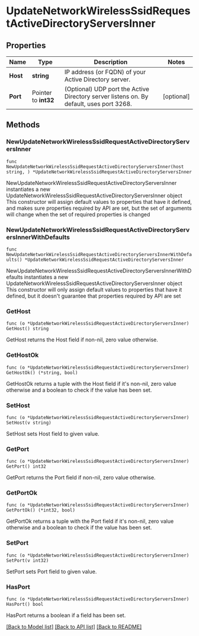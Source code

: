 # UpdateNetworkWirelessSsidRequestActiveDirectoryServersInner

## Properties

Name | Type | Description | Notes
------------ | ------------- | ------------- | -------------
**Host** | **string** | IP address (or FQDN) of your Active Directory server. | 
**Port** | Pointer to **int32** | (Optional) UDP port the Active Directory server listens on. By default, uses port 3268. | [optional] 

## Methods

### NewUpdateNetworkWirelessSsidRequestActiveDirectoryServersInner

`func NewUpdateNetworkWirelessSsidRequestActiveDirectoryServersInner(host string, ) *UpdateNetworkWirelessSsidRequestActiveDirectoryServersInner`

NewUpdateNetworkWirelessSsidRequestActiveDirectoryServersInner instantiates a new UpdateNetworkWirelessSsidRequestActiveDirectoryServersInner object
This constructor will assign default values to properties that have it defined,
and makes sure properties required by API are set, but the set of arguments
will change when the set of required properties is changed

### NewUpdateNetworkWirelessSsidRequestActiveDirectoryServersInnerWithDefaults

`func NewUpdateNetworkWirelessSsidRequestActiveDirectoryServersInnerWithDefaults() *UpdateNetworkWirelessSsidRequestActiveDirectoryServersInner`

NewUpdateNetworkWirelessSsidRequestActiveDirectoryServersInnerWithDefaults instantiates a new UpdateNetworkWirelessSsidRequestActiveDirectoryServersInner object
This constructor will only assign default values to properties that have it defined,
but it doesn't guarantee that properties required by API are set

### GetHost

`func (o *UpdateNetworkWirelessSsidRequestActiveDirectoryServersInner) GetHost() string`

GetHost returns the Host field if non-nil, zero value otherwise.

### GetHostOk

`func (o *UpdateNetworkWirelessSsidRequestActiveDirectoryServersInner) GetHostOk() (*string, bool)`

GetHostOk returns a tuple with the Host field if it's non-nil, zero value otherwise
and a boolean to check if the value has been set.

### SetHost

`func (o *UpdateNetworkWirelessSsidRequestActiveDirectoryServersInner) SetHost(v string)`

SetHost sets Host field to given value.


### GetPort

`func (o *UpdateNetworkWirelessSsidRequestActiveDirectoryServersInner) GetPort() int32`

GetPort returns the Port field if non-nil, zero value otherwise.

### GetPortOk

`func (o *UpdateNetworkWirelessSsidRequestActiveDirectoryServersInner) GetPortOk() (*int32, bool)`

GetPortOk returns a tuple with the Port field if it's non-nil, zero value otherwise
and a boolean to check if the value has been set.

### SetPort

`func (o *UpdateNetworkWirelessSsidRequestActiveDirectoryServersInner) SetPort(v int32)`

SetPort sets Port field to given value.

### HasPort

`func (o *UpdateNetworkWirelessSsidRequestActiveDirectoryServersInner) HasPort() bool`

HasPort returns a boolean if a field has been set.


[[Back to Model list]](../README.md#documentation-for-models) [[Back to API list]](../README.md#documentation-for-api-endpoints) [[Back to README]](../README.md)


